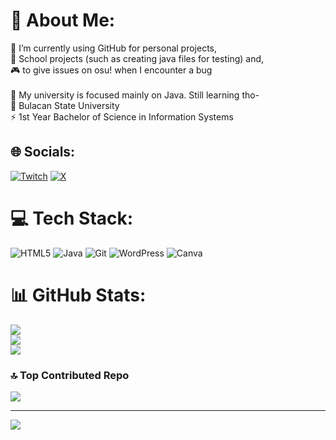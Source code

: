 # 💫 About Me:
🔭 I’m currently using GitHub for personal projects, <br>🎒 School projects (such as creating java files for testing) and,<br>🎮 to give issues on osu! when I encounter a bug<br><br>🌱 My university is focused mainly on Java. Still learning tho-<br>💬 Bulacan State University<br>⚡ 1st Year Bachelor of Science in Information Systems


## 🌐 Socials:
[![Twitch](https://img.shields.io/badge/Twitch-%239146FF.svg?logo=Twitch&logoColor=white)](https://twitch.tv/giyuosu) [![X](https://img.shields.io/badge/X-black.svg?logo=X&logoColor=white)](https://x.com/Giyuuwu_) 

# 💻 Tech Stack:
![HTML5](https://img.shields.io/badge/html5-%23E34F26.svg?style=for-the-badge&logo=html5&logoColor=white) ![Java](https://img.shields.io/badge/java-%23ED8B00.svg?style=for-the-badge&logo=openjdk&logoColor=white) ![Git](https://img.shields.io/badge/git-%23F05033.svg?style=for-the-badge&logo=git&logoColor=white) ![WordPress](https://img.shields.io/badge/WordPress-%23117AC9.svg?style=for-the-badge&logo=WordPress&logoColor=white) ![Canva](https://img.shields.io/badge/Canva-%2300C4CC.svg?style=for-the-badge&logo=Canva&logoColor=white)
# 📊 GitHub Stats:
![](https://github-readme-stats.vercel.app/api?username=giyugg&theme=dark&hide_border=false&include_all_commits=true&count_private=false)<br/>
![](https://github-readme-streak-stats.herokuapp.com/?user=giyugg&theme=dark&hide_border=false)<br/>
![](https://github-readme-stats.vercel.app/api/top-langs/?username=giyugg&theme=dark&hide_border=false&include_all_commits=true&count_private=false&layout=compact)

### 🔝 Top Contributed Repo
![](https://github-contributor-stats.vercel.app/api?username=giyugg&limit=5&theme=dark&combine_all_yearly_contributions=true)

---
[![](https://visitcount.itsvg.in/api?id=giyugg&icon=2&color=1)](https://visitcount.itsvg.in)

<!-- Proudly created with GPRM ( https://gprm.itsvg.in ) -->

<!---
kyleacuna/kyleacuna is a ✨ special ✨ repository because its `README.md` (this file) appears on your GitHub profile.
You can click the Preview link to take a look at your changes.
--->
